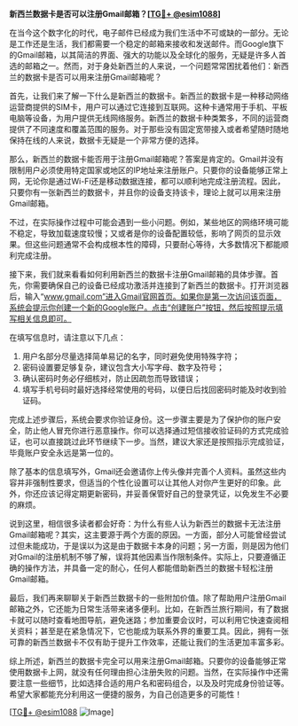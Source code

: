 **新西兰数据卡是否可以注册Gmail邮箱？[[TG💪+ @esim1088](https://t.me/s/esim1088)]**

在当今这个数字化的时代，电子邮件已经成为我们生活中不可或缺的一部分。无论是工作还是生活，我们都需要一个稳定的邮箱来接收和发送邮件。而Google旗下的Gmail邮箱，以其简洁的界面、强大的功能以及全球化的服务，无疑是许多人首选的邮箱之一。然而，对于身处新西兰的人来说，一个问题常常困扰着他们：新西兰的数据卡是否可以用来注册Gmail邮箱呢？

首先，让我们来了解一下什么是新西兰的数据卡。新西兰的数据卡是一种移动网络运营商提供的SIM卡，用户可以通过它连接到互联网。这种卡通常用于手机、平板电脑等设备，为用户提供无线网络服务。新西兰的数据卡种类繁多，不同的运营商提供了不同速度和覆盖范围的服务。对于那些没有固定宽带接入或者希望随时随地保持在线的人来说，数据卡无疑是一个非常方便的选择。

那么，新西兰的数据卡能否用于注册Gmail邮箱呢？答案是肯定的。Gmail并没有限制用户必须使用特定国家或地区的IP地址来注册账户。只要你的设备能够正常上网，无论你是通过Wi-Fi还是移动数据连接，都可以顺利地完成注册流程。因此，只要你有一张新西兰的数据卡，并且你的设备支持该卡，理论上就可以用来注册Gmail邮箱。

不过，在实际操作过程中可能会遇到一些小问题。例如，某些地区的网络环境可能不稳定，导致加载速度较慢；又或者是你的设备配置较低，影响了网页的显示效果。但这些问题通常不会构成根本性的障碍，只要耐心等待，大多数情况下都能顺利完成注册。

接下来，我们就来看看如何利用新西兰的数据卡注册Gmail邮箱的具体步骤。首先，你需要确保自己的设备已经成功激活并连接到了新西兰的数据卡。打开浏览器后，输入“www.gmail.com”进入Gmail官网首页。如果你是第一次访问该页面，系统会提示你创建一个新的Google账户。点击“创建账户”按钮，然后按照提示填写相关信息即可。

在填写信息时，请注意以下几点：
1. 用户名部分尽量选择简单易记的名字，同时避免使用特殊字符；
2. 密码设置要足够复杂，建议包含大小写字母、数字及符号；
3. 确认密码时务必仔细核对，防止因疏忽而导致错误；
4. 填写手机号码时最好选择经常使用的号码，以便日后找回密码时能及时收到验证码。

完成上述步骤后，系统会要求你验证身份。这一步骤主要是为了保护你的账户安全，防止他人冒充你进行恶意操作。你可以选择通过短信接收验证码的方式完成验证，也可以直接跳过此环节继续下一步。当然，建议大家还是按照指示完成验证，毕竟账户安全永远是第一位的。

除了基本的信息填写外，Gmail还会邀请你上传头像并完善个人资料。虽然这些内容并非强制性要求，但适当的个性化设置可以让其他人对你产生更好的印象。此外，你还应该记得定期更新密码，并妥善保管好自己的登录凭证，以免发生不必要的麻烦。

说到这里，相信很多读者都会好奇：为什么有些人认为新西兰的数据卡无法注册Gmail邮箱呢？其实，这主要源于两个方面的原因。一方面，部分人可能曾经尝试过但未能成功，于是误以为这是由于数据卡本身的问题；另一方面，则是因为他们对Gmail的注册机制不够了解，误将其他因素当作限制条件。实际上，只要遵循正确的操作方法，并具备一定的耐心，任何人都能借助新西兰的数据卡轻松注册Gmail邮箱。

最后，我们再来聊聊关于新西兰数据卡的一些附加价值。除了帮助用户注册Gmail邮箱之外，它还能为日常生活带来诸多便利。比如，在新西兰旅行期间，有了数据卡就可以随时查看地图导航，避免迷路；参加重要会议时，可以利用它快速查阅相关资料；甚至是在紧急情况下，它也能成为联系外界的重要工具。因此，拥有一张可靠的新西兰数据卡不仅有助于提升工作效率，还能让我们的生活更加丰富多彩。

综上所述，新西兰的数据卡完全可以用来注册Gmail邮箱。只要你的设备能够正常使用数据卡上网，就没有任何理由担心注册失败的问题。当然，在实际操作中还需要注意一些细节，比如选择合适的用户名和密码组合，以及及时完成身份验证等。希望大家都能充分利用这一便捷的服务，为自己创造更多的可能性！

[[TG💪+ @esim1088](https://t.me/s/esim1088) ![Image](https://i.postimg.cc/4NQfJmqS/Snipaste-2025-05-13-00-14-12.png)]